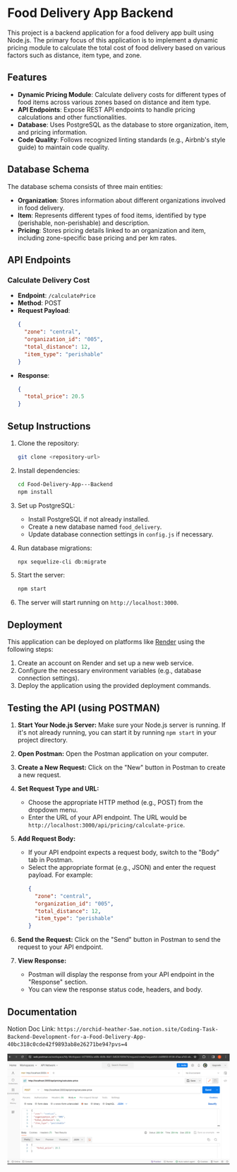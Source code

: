 # Food Delivery App Backend

This project is a backend application for a food delivery app built using Node.js. The primary focus of this application is to implement a dynamic pricing module to calculate the total cost of food delivery based on various factors such as distance, item type, and zone.

## Features

- **Dynamic Pricing Module**: Calculate delivery costs for different types of food items across various zones based on distance and item type.
- **API Endpoints**: Expose REST API endpoints to handle pricing calculations and other functionalities.
- **Database**: Uses PostgreSQL as the database to store organization, item, and pricing information.
- **Code Quality**: Follows recognized linting standards (e.g., Airbnb's style guide) to maintain code quality.

## Database Schema

The database schema consists of three main entities:

- **Organization**: Stores information about different organizations involved in food delivery.
- **Item**: Represents different types of food items, identified by type (perishable, non-perishable) and description.
- **Pricing**: Stores pricing details linked to an organization and item, including zone-specific base pricing and per km rates.

## API Endpoints

### Calculate Delivery Cost

- **Endpoint**: `/calculatePrice`
- **Method**: POST
- **Request Payload**:
  ```json
  {
    "zone": "central",
    "organization_id": "005",
    "total_distance": 12,
    "item_type": "perishable"
  }
  ```
- **Response**:
  ```json
  {
    "total_price": 20.5
  }
  ```

## Setup Instructions

1. Clone the repository:

   ```bash
   git clone <repository-url>
   ```

2. Install dependencies:

   ```bash
   cd Food-Delivery-App---Backend
   npm install
   ```

3. Set up PostgreSQL:

   - Install PostgreSQL if not already installed.
   - Create a new database named `food_delivery`.
   - Update database connection settings in `config.js` if necessary.

4. Run database migrations:

   ```bash
   npx sequelize-cli db:migrate
   ```

5. Start the server:

   ```bash
   npm start
   ```

6. The server will start running on `http://localhost:3000`.

## Deployment

This application can be deployed on platforms like [Render](https://render.com/) using the following steps:

1. Create an account on Render and set up a new web service.
2. Configure the necessary environment variables (e.g., database connection settings).
3. Deploy the application using the provided deployment commands.

## Testing the API (using POSTMAN)

1. **Start Your Node.js Server:**
   Make sure your Node.js server is running. If it's not already running, you can start it by running `npm start` in your project directory.

2. **Open Postman:**
   Open the Postman application on your computer.

3. **Create a New Request:**
   Click on the "New" button in Postman to create a new request.

4. **Set Request Type and URL:**
   - Choose the appropriate HTTP method (e.g., POST) from the dropdown menu.
   - Enter the URL of your API endpoint. The URL would be `http://localhost:3000/api/pricing/calculate-price`.

5. **Add Request Body:**
   - If your API endpoint expects a request body, switch to the "Body" tab in Postman.
   - Select the appropriate format (e.g., JSON) and enter the request payload. For example:
     ```json
     {
       "zone": "central",
       "organization_id": "005",
       "total_distance": 12,
       "item_type": "perishable"
     }
     ```

6. **Send the Request:**
   Click on the "Send" button in Postman to send the request to your API endpoint.

7. **View Response:**
   - Postman will display the response from your API endpoint in the "Response" section.
   - You can view the response status code, headers, and body.

## Documentation

Notion Doc Link: `https://orchid-heather-5ae.notion.site/Coding-Task-Backend-Development-for-a-Food-Delivery-App-40bc318c0cde42f9893ab8e26271be94?pvs=4`

![alt text](image.png)

